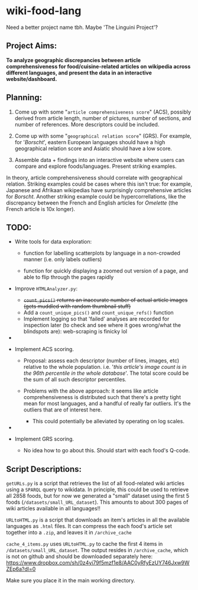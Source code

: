 # wiki-food-lang
Need a better project name tbh. Maybe 'The Linguini Project'?

## Project Aims:

**To analyze geographic discrepancies between article comprehensiveness for food/cuisine-related articles on wikipedia across different languages, and present the data in an interactive website/dashboard.**


## Planning:

1) Come up with some "`article comprehensiveness score`" (ACS), possibly derived from article length, number of pictures, number of sections, and number of references. More descriptors could be included.

2) Come up with some "`geographical relation score`" (GRS). For example, for '*Borscht*', eastern European languages should have a high geographical relation score and Asiatic should have a low score. 

3) Assemble data + findings into an interactive website where users can compare and explore foods/languages. Present striking examples.

In theory, article comprehensiveness should correlate with geographical relation. Striking examples could be cases where this isn't true: for example, Japanese and Afrikaan wikipedias have surprisingly comprehensive articles for *Borscht*. Another striking example could be hypercorrellations, like the discrepancy between the French and English articles for *Omelette* (the French article is 10x longer).

## TODO:

- Write tools for data exploration:
    - function for labelling scatterplots by language in a non-crowded manner (i.e. only labels outliers)
    
    - function for quickly displaying a zoomed out version of a page, and able to flip through the pages rapidly

- Improve `HTMLAnalyzer.py`:
    - ~~`count_pics()` returns an inaccurate number of actual article images (gets muddled with random thumbnail stuff)~~
    - Add a `count_unique_pics()` and `count_unique_refs()` function
    - Implement logging so that 'failed' analyses are recorded for inspection later
        (to check and see where it goes wrong/what the blindspots are): web-scraping is finicky lol
- 

- Implement ACS scoring.
    - Proposal: assess each descriptor (number of lines, images, etc) relative to the whole population. i.e. '*this article's image count is in the 96th percentile in the whole database*'. The total score could be the sum of all such descriptor percentiles.

    - Problems with the above approach: it seems like article comprehensiveness is distributed such that there's a pretty tight mean for most languages, and a handful of really far outliers. It's the outliers that are of interest here.

        - This could potentially be alleviated by operating on log scales.

- 

- Implement GRS scoring.
    - No idea how to go about this. Should start with each food's Q-code.

## Script Descriptions:

`getURLs.py` is a script that retrieves the list of all food-related wiki articles using a `SPARQL` query to wikidata. In principle, this could be used to retrieve all 2858 foods, but for now we generated a "small" dataset using the first 5 foods (`/datasets/small_URL_dataset`). This amounts to about 300 pages of wiki articles available in all languages!!


`URLtoHTML.py` is a script that downloads an item's articles in all the available languages as `.html` files. It can compress the each food's article set together into a `.zip`, and leaves it in `/archive_cache`


`cache_4_items.py` uses `URLtoHTML.py` to cache the first 4 items in `/datasets/small_URL_dataset`. The output resides in `/archive_cache`, which is not on github and should be downloaded separately here: https://www.dropbox.com/sh/0z4yi79f5mzf1e8/AAC0yRfyEzUY746Jxw9WZEp6a?dl=0

Make sure you place it in the main working directory.